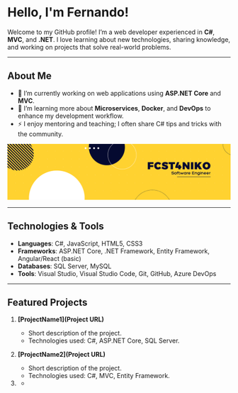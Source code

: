 # Hello, I'm Fernando!

Welcome to my GitHub profile! I’m a web developer experienced in **C#**, **MVC**, and **.NET**. I love learning about new technologies, sharing knowledge, and working on projects that solve real-world problems.

---

## About Me

- 🔭 I’m currently working on web applications using **ASP.NET Core** and **MVC**.  
- 🌱 I’m learning more about **Microservices**, **Docker**, and **DevOps** to enhance my development workflow.  
- ⚡ I enjoy mentoring and teaching; I often share C# tips and tricks with the community.

![Banner Image](https://github.com/fcst4niko/fcst4niko/blob/main/fcst4niko%20banner.png?raw=true) <!-- Replace this URL with your image link -->

---

## Technologies & Tools

- **Languages**: C#, JavaScript, HTML5, CSS3  
- **Frameworks**: ASP.NET Core, .NET Framework, Entity Framework, Angular/React (basic)  
- **Databases**: SQL Server, MySQL  
- **Tools**: Visual Studio, Visual Studio Code, Git, GitHub, Azure DevOps  

---

## Featured Projects

1. **[ProjectName1](Project URL)**  
   - Short description of the project.  
   - Technologies used: C#, ASP.NET Core, SQL Server.  

2. **[ProjectName2](Project URL)**  
   - Short description of the project.  
   - Technologies used: C#, MVC, Entity Framework.  

3. *
